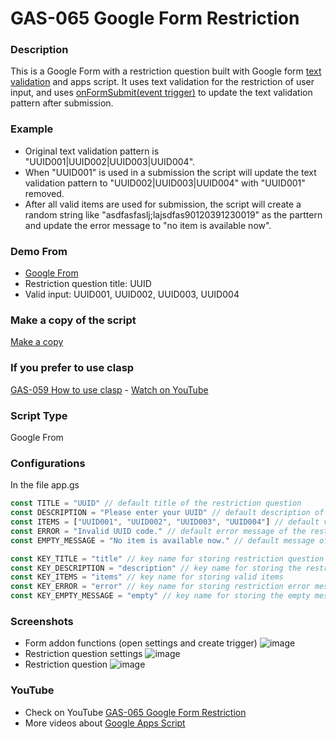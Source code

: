 # GAS-065 Google Form Restriction

### Description
This is a Google Form with a restriction question built with Google form [text validation](https://support.google.com/docs/answer/3378864) and apps script. It uses text validation for the restriction of user input, and uses [onFormSubmit(event trigger)](https://developers.google.com/apps-script/reference/script/form-trigger-builder#onformsubmit) to update the text validation pattern after submission.

### Example 
* Original text validation pattern is "UUID001|UUID002|UUID003|UUID004".
* When "UUID001" is used in a submission the script will update the text validation pattern to "UUID002|UUID003|UUID004" with "UUID001" removed.
* After all valid items are used for submission, the script will create a random string like "asdfasfaslj;lajsdfas90120391230019" as the parttern and update the error message to "no item is available now".

### Demo From
* [Google From](https://docs.google.com/forms/d/e/1FAIpQLSfyealiMqDhlkgmTAz-fg1VfZShI6oGeIX79IDJ6RVFqukUfw/viewform)
* Restriction question title: UUID
* Valid input: UUID001, UUID002, UUID003, UUID004

### Make a copy of the script
[Make a copy](https://docs.google.com/forms/d/18lVqiBDYNeSGcNnBmnwyS-6q_nWm3kMn55CDFH8pmNo/copy)

### If you prefer to use clasp
[GAS-059 How to use clasp](https://github.com/ashtonfei/google-apps-script-projects/tree/GAS-259) - [Watch on YouTube](https://youtu.be/V-oE2OyvTKM)

### Script Type
Google From

### Configurations
In the file app.gs
``` javascript
const TITLE = "UUID" // default title of the restriction question
const DESCRIPTION = "Please enter your UUID" // default description of the restriction question
const ITEMS = ["UUID001", "UUID002", "UUID003", "UUID004"] // default valid items of the restriction question
const ERROR = "Invalid UUID code." // default error message of the restriction question
const EMPTY_MESSAGE = "No item is available now." // default message of the restriction question when there is no valid item left

const KEY_TITLE = "title" // key name for storing restriction question title
const KEY_DESCRIPTION = "description" // key name for storing the restrction question description
const KEY_ITEMS = "items" // key name for storing valid items
const KEY_ERROR = "error" // key name for storing restriction error message
const KEY_EMPTY_MESSAGE = "empty" // key name for storing the empty message
```

### Screenshots
* Form addon functions (open settings and create trigger)
![image](https://user-images.githubusercontent.com/16481229/92741218-f77a4300-f3b0-11ea-846d-cee2373c5a13.png)
* Restriction question settings
![image](https://user-images.githubusercontent.com/16481229/92740463-58ede200-f3b0-11ea-9434-919ac2b0de13.png)
* Restriction question
![image](https://user-images.githubusercontent.com/16481229/92740806-a0746e00-f3b0-11ea-9aee-ea6e0364baf8.png)



### YouTube
* Check on YouTube [GAS-065 Google Form Restriction](https://youtu.be/ial1XLfUvPc)
* More videos about [Google Apps Script](https://www.youtube.com/playlist?list=PLQhwjnEjYj8Bf_EZDrrcmkB9vcB9Sk3x0)

